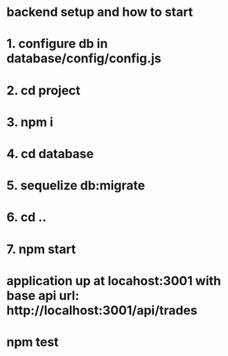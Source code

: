 # backend setup and how to start
# 1. configure db in database/config/config.js
# 2. cd project
# 3. npm i
# 4. cd database
# 5. sequelize db:migrate
# 6. cd ..
# 7. npm start
# application up at locahost:3001 with base api url: http://localhost:3001/api/trades
# npm test
